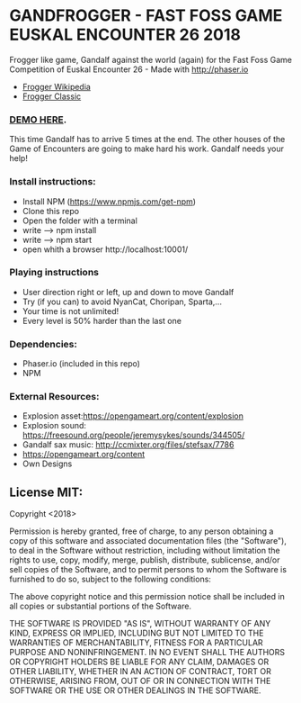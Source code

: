 # GANDFROGGER - FAST FOSS GAME EUSKAL ENCOUNTER 26 2018

Frogger like game, Gandalf against the world (again) for the Fast Foss Game Competition of Euskal Encounter 26 - Made with http://phaser.io

- [Frogger Wikipedia](https://es.wikipedia.org/wiki/Frogger)
- [Frogger Classic](http://froggerclassic.appspot.com/)

### [DEMO HERE](https://ericrisco.com/gandfrogger/master/screenshot.png).

This time Gandalf has to arrive 5 times at the end. The other houses of the Game of Encounters are going to make hard his work. Gandalf needs your help!

### Install instructions:

- Install NPM (https://www.npmjs.com/get-npm)
- Clone this repo
- Open the folder with a terminal
- write --> npm install
- write --> npm start
- open whith a browser http://localhost:10001/

### Playing instructions

- User direction right or left, up and down to move Gandalf
- Try (if you can) to avoid NyanCat, Choripan, Sparta,...
- Your time is not unlimited!
- Every level is 50% harder than the last one

### Dependencies:

- Phaser.io (included in this repo)
- NPM

### External Resources:

- Explosion asset:https://opengameart.org/content/explosion
- Explosion sound: https://freesound.org/people/jeremysykes/sounds/344505/
- Gandalf sax music: http://ccmixter.org/files/stefsax/7786
- https://opengameart.org/content
- Own Designs

## License MIT:

Copyright <2018> <Eric Risco de la Torre>

Permission is hereby granted, free of charge, to any person obtaining a copy of this software and associated documentation files (the "Software"), to deal in the Software without restriction, including without limitation the rights to use, copy, modify, merge, publish, distribute, sublicense, and/or sell copies of the Software, and to permit persons to whom the Software is furnished to do so, subject to the following conditions:

The above copyright notice and this permission notice shall be included in all copies or substantial portions of the Software.

THE SOFTWARE IS PROVIDED "AS IS", WITHOUT WARRANTY OF ANY KIND, EXPRESS OR IMPLIED, INCLUDING BUT NOT LIMITED TO THE WARRANTIES OF MERCHANTABILITY, FITNESS FOR A PARTICULAR PURPOSE AND NONINFRINGEMENT. IN NO EVENT SHALL THE AUTHORS OR COPYRIGHT HOLDERS BE LIABLE FOR ANY CLAIM, DAMAGES OR OTHER LIABILITY, WHETHER IN AN ACTION OF CONTRACT, TORT OR OTHERWISE, ARISING FROM, OUT OF OR IN CONNECTION WITH THE SOFTWARE OR THE USE OR OTHER DEALINGS IN THE SOFTWARE.